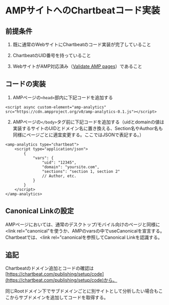 # AMPサイトへのChartbeatコード実装

## 前提条件

1. 既に通常のWebサイトにChartbeatのコード実装が完了していること

2. ChartbeatのUID番号を持っていること

3. WebサイトがAMP対応済み（[Validate AMP pages](https://www.ampproject.org/docs/fundamentals/validate)）であること

## コードの実装

1. AMPページの```<head>```部内に下記コードを追加する

```
<script async custom-element="amp-analytics" src="https://cdn.ampproject.org/v0/amp-analytics-0.1.js"></script>
```

2. AMPページの```</body>```タグ前に下記コードを追加する（uidとdomainの値は実装するサイトのUIDとドメイン名に置き換える、Section名やAuthor名も同様にページごとに適宜変更する。ここではJSONで表記する。）

```
<amp-analytics type="chartbeat">
    <script type="application/json">
        {
            "vars": {
                "uid": "12345",
                "domain": "yoursite.com",
                "sections": "section 1, section 2"
                // Author, etc.
            }
        }
    </script>
</amp-analytics>
```

## Canonical Linkの設定

AMPページにおいては、通常のデスクトップ/モバイル向けのページと同様に<link rel="canonical"を使うか、AMPのvarsの中でuseCanonicalを宣言する。
Chartbeatでは、<link rel="canonicalを参照してCanonical Linkを認識する。

## 追記

Chartbeatのドメイン追加とコードの確認は[https://chartbeat.com/publishing/setup/code](https://chartbeat.com/publishing/setup/code)から。

同じRootドメイン下でサブドメインごとに別サイトとして分析したい場合もここからサブドメインを追加してコードを取得する。
